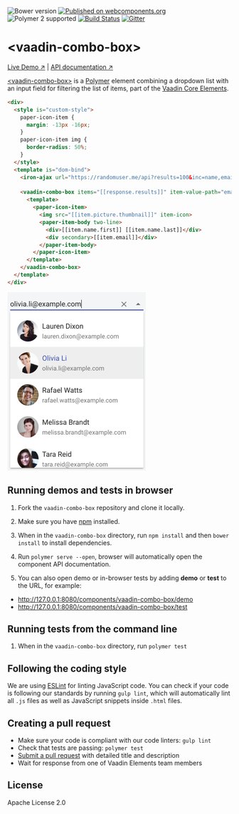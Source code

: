 ![Bower version](https://img.shields.io/bower/v/vaadin-combo-box.svg)
[![Published on webcomponents.org](https://img.shields.io/badge/webcomponents.org-published-blue.svg)](https://www.webcomponents.org/element/vaadin/vaadin-combo-box)
![Polymer 2 supported](https://img.shields.io/badge/Polymer2-supported-blue.svg)
[![Build Status](https://travis-ci.org/vaadin/vaadin-combo-box.svg?branch=master)](https://travis-ci.org/vaadin/vaadin-combo-box)
[![Gitter](https://badges.gitter.im/Join%20Chat.svg)](https://gitter.im/vaadin/vaadin-core-elements?utm_source=badge&utm_medium=badge&utm_campaign=pr-badge)

# &lt;vaadin-combo-box&gt;

[Live Demo ↗](https://cdn.vaadin.com/vaadin-combo-box/3.0.0-alpha3/demo/)
|
[API documentation ↗](https://cdn.vaadin.com/vaadin-combo-box/3.0.0-alpha3/#/elements/vaadin-combo-box)

[&lt;vaadin-combo-box&gt;](https://vaadin.com/elements/-/element/vaadin-combo-box) is a [Polymer](http://polymer-project.org) element combining a dropdown list with an input field for filtering the list of items, part of the [Vaadin Core Elements](https://vaadin.com/elements).

<!--
```
<custom-element-demo height="300">
  <template>
    <script src="../webcomponentsjs/webcomponents-lite.js"></script>
    <link rel="import" href="../iron-ajax/iron-ajax.html">
    <link rel="import" href="../paper-item/all-imports.html">
    <link rel="import" href="vaadin-combo-box.html">
    <next-code-block></next-code-block>
  </template>
</custom-element-demo>
```
-->
```html
<div>
  <style is="custom-style">
    paper-icon-item {
      margin: -13px -16px;
    }
    paper-icon-item img {
      border-radius: 50%;
    }
  </style>
  <template is="dom-bind">
    <iron-ajax url="https://randomuser.me/api?results=100&inc=name,email,picture" last-response="{{response}}" auto></iron-ajax>

    <vaadin-combo-box items="[[response.results]]" item-value-path="email" item-label-path="email">
      <template>
        <paper-icon-item>
          <img src="[[item.picture.thumbnail]]" item-icon>
          <paper-item-body two-line>
            <div>[[item.name.first]] [[item.name.last]]</div>
            <div secondary>[[item.email]]</div>
          </paper-item-body>
        </paper-icon-item>
      </template>
    </vaadin-combo-box>
  </template>
</div>

```

[<img src="https://raw.githubusercontent.com/vaadin/vaadin-combo-box/master/docs/img/vaadin-combo-box-item-template-material.png" width="311" alt="Screenshot of vaadin-combo-box" />](https://vaadin.com/elements/-/element/vaadin-combo-box)


## Running demos and tests in browser

1. Fork the `vaadin-combo-box` repository and clone it locally.

1. Make sure you have [npm](https://www.npmjs.com/) installed.

1. When in the `vaadin-combo-box` directory, run `npm install` and then `bower install` to install dependencies.

1. Run `polymer serve --open`, browser will automatically open the component API documentation.

1. You can also open demo or in-browser tests by adding **demo** or **test** to the URL, for example:

  - http://127.0.0.1:8080/components/vaadin-combo-box/demo
  - http://127.0.0.1:8080/components/vaadin-combo-box/test


## Running tests from the command line

1. When in the `vaadin-combo-box` directory, run `polymer test`


## Following the coding style

We are using [ESLint](http://eslint.org/) for linting JavaScript code. You can check if your code is following our standards by running `gulp lint`, which will automatically lint all `.js` files as well as JavaScript snippets inside `.html` files.


## Creating a pull request

  - Make sure your code is compliant with our code linters: `gulp lint`
  - Check that tests are passing: `polymer test`
  - [Submit a pull request](https://www.digitalocean.com/community/tutorials/how-to-create-a-pull-request-on-github) with detailed title and description
  - Wait for response from one of Vaadin Elements team members


## License

Apache License 2.0

